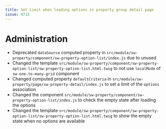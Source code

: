 ```yaml
---
title: Set Limit when loading options in property group detail page
issue: 9715
---
```

# Administration
* Deprecated `dataSource` computed property in `src/module/sw-property/component/sw-property-option-list/index.js` due to unused 
* Changed the template `src/module/sw-property/component/sw-property-option-list/sw-property-option-list.html.twig` to not use `localMode` of `sw-one-to-many-grid` component
* Changed computed property `defaultCriteria` in `src/module/sw-property/page/sw-property-detail/index.js` to set a limit of the `options` association
* Changed the component `src/module/sw-property/component/sw-property-option-list/index.js` to check the empty state after loading the options
* Changed the template `src/module/sw-property/component/sw-property-option-list/sw-property-option-list.html.twig` to show the empty state when no options are available